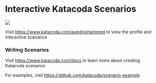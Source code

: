 # Interactive Katacoda Scenarios

[![](http://shields.katacoda.com/katacoda/avedmohammed/count.svg)](https://www.katacoda.com/avedmohammed "Get your profile on Katacoda.com")

Visit https://www.katacoda.com/avedmohammed to view the profile and interactive scenarios

### Writing Scenarios
Visit https://www.katacoda.com/docs to learn more about creating Katacoda scenarios

For examples, visit https://github.com/katacoda/scenario-example
